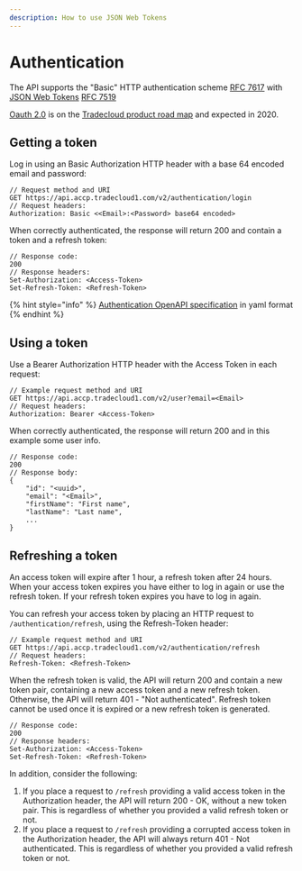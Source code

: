 ```yaml
---
description: How to use JSON Web Tokens
---
```


# Authentication

The API supports the "Basic" HTTP authentication scheme [RFC 7617](https://tools.ietf.org/html/rfc7617) with [JSON Web Tokens](https://jwt.io/) [RFC 7519](https://tools.ietf.org/html/rfc7519)

[Oauth 2.0](https://oauth.net/2/) is on the [Tradecloud product road map](https://trello.com/b/CQomIRLJ/tradecloud-product-roadmap) and expected in 2020.

## Getting a token

Log in using an Basic Authorization HTTP header with a base 64 encoded email and password:

```text
// Request method and URI
GET https://api.accp.tradecloud1.com/v2/authentication/login
// Request headers:
Authorization: Basic <<Email>:<Password> base64 encoded>
```

When correctly authenticated, the response will return 200 and contain a token and a refresh token:

```text
// Response code:
200
// Response headers:
Set-Authorization: <Access-Token>
Set-Refresh-Token: <Refresh-Token>
```

{% hint style="info" %}
[Authentication OpenAPI specification](https://api.accp.tradecloud1.com/v2/authentication/specs.yaml) in yaml format
{% endhint %}

## Using a token

Use a Bearer Authorization HTTP header with the Access Token in each request:

```text
// Example request method and URI
GET https://api.accp.tradecloud1.com/v2/user?email=<Email>
// Request headers:
Authorization: Bearer <Access-Token>
```

When correctly authenticated, the response will return 200 and in this example some user info.

```text
// Response code:
200
// Response body:
{
    "id": "<uuid>",
    "email": "<Email>",
    "firstName": "First name",
    "lastName": "Last name",
    ...
}
```

## Refreshing a token

An access token will expire after 1 hour, a refresh token after 24 hours.
When your access token expires you have either to log in again or use the refresh token.
If your refresh token expires you have to log in again.

You can refresh your access token by placing an HTTP request to `/authentication/refresh`, using the Refresh-Token header:

```text
// Example request method and URI
GET https://api.accp.tradecloud1.com/v2/authentication/refresh
// Request headers:
Refresh-Token: <Refresh-Token>
```

When the refresh token is valid, the API will return 200 and contain a new token pair, containing a new access token and a new refresh token.
Otherwise, the API will return 401 - "Not authenticated".
Refresh token cannot be used once it is expired or a new refresh token is generated.

```text
// Response code:
200
// Response headers:
Set-Authorization: <Access-Token>
Set-Refresh-Token: <Refresh-Token>
```

In addition, consider the following:

1) If you place a request to  `/refresh` providing a valid access token in the Authorization header, the API will return 200 - OK, without a new token pair. This is regardless of whether you provided a valid refresh token or not.
2) If you place a request to `/refresh` providing a corrupted access token in the Authorization header, the API will always return 401 - Not authenticated. This is regardless of whether you provided a valid refresh token or not.
